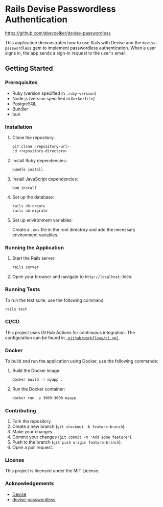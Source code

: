 # Rails Devise Passwordless Authentication

https://github.com/abevoelker/devise-passwordless

This application demonstrates how to use Rails with Devise and the `devise-passwordless` gem to implement passwordless authentication. When a user signs in, the app sends a sign-in request to the user's email.

## Getting Started

### Prerequisites

- Ruby (version specified in `.ruby-version`)
- Node.js (version specified in `Dockerfile`)
- PostgreSQL
- Bundler
- bun

### Installation

1. Clone the repository:

    ```sh
    git clone <repository-url>
    cd <repository-directory>
    ```

2. Install Ruby dependencies:

    ```sh
    bundle install
    ```

3. Install JavaScript dependencies:

    ```sh
    bun install
    ```

4. Set up the database:

    ```sh
    rails db:create
    rails db:migrate
    ```

5. Set up environment variables:

    Create a `.env` file in the root directory and add the necessary environment variables.

### Running the Application

1. Start the Rails server:

    ```sh
    rails server
    ```

2. Open your browser and navigate to `http://localhost:3000`.

### Running Tests

To run the test suite, use the following command:

```sh
rails test
```

### CI/CD

This project uses GitHub Actions for continuous integration. The configuration can be found in [`.github/workflows/ci.yml`](.github/workflows/ci.yml).

### Docker

To build and run the application using Docker, use the following commands:

1. Build the Docker image:

    ```sh
    docker build -t myapp .
    ```

2. Run the Docker container:

    ```sh
    docker run -p 3000:3000 myapp
    ```

### Contributing

1. Fork the repository.
2. Create a new branch (`git checkout -b feature-branch`).
3. Make your changes.
4. Commit your changes (`git commit -m 'Add some feature'`).
5. Push to the branch (`git push origin feature-branch`).
6. Open a pull request.

### License

This project is licensed under the MIT License.

### Acknowledgements

- [Devise](https://github.com/heartcombo/devise)
- [devise-passwordless](https://github.com/abevoelker/devise-passwordless)
